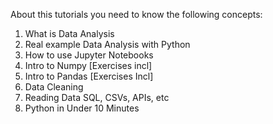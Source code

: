 About this tutorials you need to know the following concepts:
1. What is Data Analysis
2. Real example Data Analysis with Python
3. How to use Jupyter Notebooks
4. Intro to Numpy [Exercises incl]
5. Intro to Pandas [Exercises Incl]
6. Data Cleaning
7. Reading Data SQL, CSVs, APIs, etc
8. Python in Under 10 Minutes